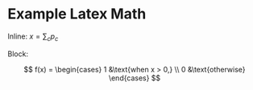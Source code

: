 # Example Latex Math 

Inline: $x=\sum_{c}{p_c}$

Block:

$$
    f(x) = \begin{cases}
        1 &\text{when x > 0,} \\
        0 &\text{otherwise}
    \end{cases}
$$